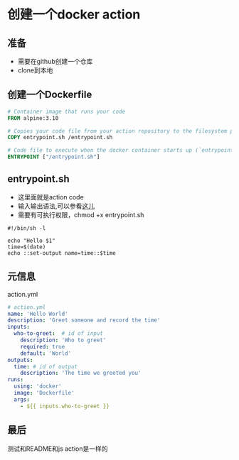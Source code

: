 # 创建一个docker action

## 准备

- 需要在github创建一个仓库
- clone到本地

## 创建一个Dockerfile

```Dockerfile
# Container image that runs your code
FROM alpine:3.10

# Copies your code file from your action repository to the filesystem path `/` of the container
COPY entrypoint.sh /entrypoint.sh

# Code file to execute when the docker container starts up (`entrypoint.sh`)
ENTRYPOINT ["/entrypoint.sh"]
```

## entrypoint.sh

- 这里面就是action code
- 输入输出语法,可以参看[这儿](https://help.github.com/en/articles/development-tools-for-github-actions)
- 需要有可执行权限，chmod +x entrypoint.sh

```shell
#!/bin/sh -l

echo "Hello $1"
time=$(date)
echo ::set-output name=time::$time
```

## 元信息

action.yml

```yaml
# action.yml
name: 'Hello World'
description: 'Greet someone and record the time'
inputs:
  who-to-greet:  # id of input
    description: 'Who to greet'
    required: true
    default: 'World'
outputs:
  time: # id of output
    description: 'The time we greeted you'
runs:
  using: 'docker'
  image: 'Dockerfile'
  args:
    - ${{ inputs.who-to-greet }}
```

## 最后

测试和README和js action是一样的
